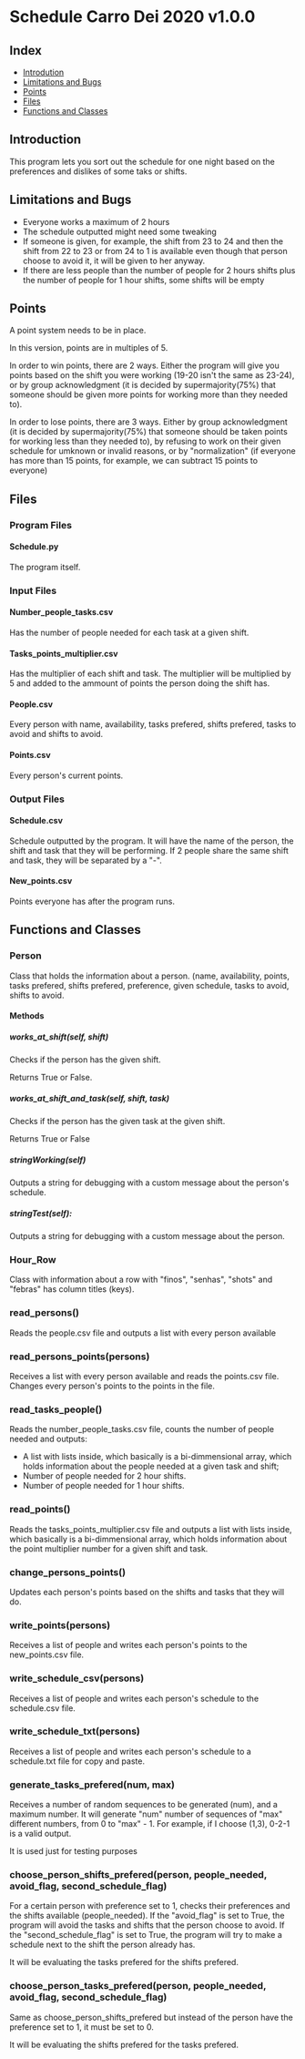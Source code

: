 # Schedule Carro Dei 2020 v1.0.0

## Index
- [Introdution](#Introdution)
- [Limitations and Bugs](#Limitations_and_Bugs)
- [Points](#Points)
- [Files](#Files)
- [Functions and Classes](#Functions_and_Classes)

## Introduction

This program lets you sort out the schedule for one night based on the preferences and dislikes of some taks or shifts.

## Limitations and Bugs

- Everyone works a maximum of 2 hours
- The schedule outputted might need some tweaking
- If someone is given, for example, the shift from 23 to 24 and then the shift from 22 to 23 or from 24 to 1 is available even though that person choose to avoid it, it will be given to her anyway.
- If there are less people than the number of people for 2 hours shifts plus the number of people for 1 hour shifts, some shifts will be empty

## Points

A point system needs to be in place.

In this version, points are in multiples of 5.

In order to win points, there are 2 ways. Either the program will give you points based on the shift you were working (19-20 isn't the same as 23-24), or by group acknowledgment (it is decided by supermajority(75%) that someone should be given more points for working more than they needed to).

In order to lose points, there are 3 ways. Either by group acknowledgment (it is decided by supermajority(75%) that someone should be taken points for working less than they needed to), by refusing to work on their given schedule for umknown or invalid reasons, or by "normalization" (if everyone has more than 15 points, for example, we can subtract 15 points to everyone)

## Files

### Program Files

#### Schedule.py

The program itself.

### Input Files

#### Number_people_tasks.csv

Has the number of people needed for each task at a given shift.

#### Tasks_points_multiplier.csv

Has the multiplier of each shift and task. The multiplier will be multiplied by 5 and added to the ammount of points the person doing the shift has.

#### People.csv

Every person with name, availability, tasks prefered, shifts prefered, tasks to avoid and shifts to avoid.

#### Points.csv

Every person's current points.

### Output Files

#### Schedule.csv

Schedule outputted by the program. It will have the name of the person, the shift and task that they will be performing. If 2 people share the same shift and task, they will be separated by a "-".

#### New_points.csv

Points everyone has after the program runs.

## Functions and Classes

### Person

Class that holds the information about a person. (name, availability, points, tasks prefered, shifts prefered, preference, given schedule, tasks to avoid, shifts to avoid.

#### Methods

##### works_at_shift(self, shift)

Checks if the person has the given shift.

Returns True or False.

##### works_at_shift_and_task(self, shift, task)

Checks if the person has the given task at the given shift.

Returns True or False

##### stringWorking(self)

Outputs a string for debugging with a custom message about the person's schedule.

##### stringTest(self):

Outputs a string for debugging with a custom message about the person.

### Hour_Row

Class with information about a row with "finos", "senhas", "shots" and "febras" has column titles (keys).

### read_persons()

Reads the people.csv file and outputs a list with every person available

### read_persons_points(persons)

Receives a list with every person available and reads the points.csv file. Changes every person's points to the points in the file.

### read_tasks_people()

Reads the number_people_tasks.csv file, counts the number of people needed and outputs:
 - A list with lists inside, which basically is a bi-dimmensional array, which holds information about the people needed at a given task and shift;
 - Number of people needed for 2 hour shifts.
 - Number of people needed for 1 hour shifts.

### read_points()

Reads the tasks_points_multiplier.csv file and outputs a list with lists inside, which basically is a bi-dimmensional array, which holds information about the point multiplier number for a given shift and task.

### change_persons_points()

Updates each person's points based on the shifts and tasks that they will do.

### write_points(persons)

Receives a list of people and writes each person's points to the new_points.csv file.

### write_schedule_csv(persons)

Receives a list of people and writes each person's schedule to the schedule.csv file.

### write_schedule_txt(persons)

Receives a list of people and writes each person's schedule to a schedule.txt file for copy and paste.

### generate_tasks_prefered(num, max)

Receives a number of random sequences to be generated (num), and a maximum number. It will generate "num" number of sequences of "max" different numbers, from 0 to "max" - 1. For example, if I choose (1,3), 0-2-1 is a valid output.

It is used just for testing purposes

### choose_person_shifts_prefered(person, people_needed, avoid_flag, second_schedule_flag)

For a certain person with preference set to 1, checks their preferences and the shifts available (people_needed). If the "avoid_flag" is set to True, the program will avoid the tasks and shifts that the person choose to avoid. If the "second_schedule_flag" is set to True, the program will try to make a schedule next to the shift the person already has.

It will be evaluating the tasks prefered for the shifts prefered.

### choose_person_tasks_prefered(person, people_needed, avoid_flag, second_schedule_flag)

Same as choose_person_shifts_prefered but instead of the person have the preference set to 1, it must be set to 0.

It will be evaluating the shifts prefered for the tasks prefered.







